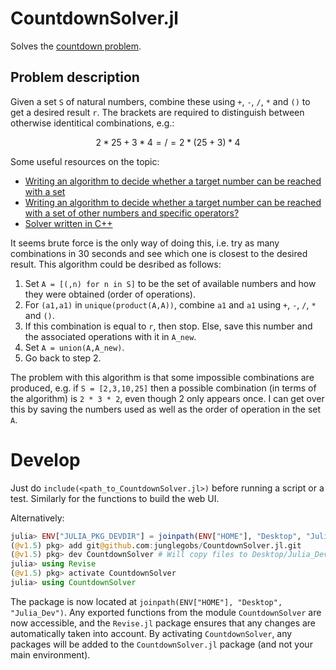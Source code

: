 # CountdownSolver.jl

Solves the [countdown problem](https://www.youtube.com/watch?v=2wyj7Ja2CPU&t=1m55s). 


## Problem description

Given a set `S` of natural numbers, combine these using `+`, `-`, `/`, `*` and `()` to get a desired result `r`. The brackets are required to distinguish between otherwise identitical combinations, e.g.:
```math
2 * 25 + 3 * 4 =/= 2 * (25 + 3) * 4
```

Some useful resources on the topic:
* [Writing an algorithm to decide whether a target number can be reached with a set](https://stackoverflow.com/questions/16564543/writing-an-algorithm-to-decide-whether-a-target-number-can-be-reached-with-a-set)
* [Writing an algorithm to decide whether a target number can be reached with a set of other numbers and specific operators?](https://stackoverflow.com/questions/16564543/writing-an-algorithm-to-decide-whether-a-target-number-can-be-reached-with-a-set)
* [Solver written in C++](https://github.com/jes/cntdn/blob/master/cntdn.js#L148)

It seems brute force is the only way of doing this, i.e. try as many combinations in 30 seconds and see which one is closest to the desired result. This algorithm could be desribed as follows:

1. Set `A = [(,n) for n in S]` to be the set of available numbers and how they were obtained (order of operations).
2. For `(a1,a1)` in `unique(product(A,A))`, combine `a1` and `a1` using `+`, `-`, `/`, `*` and `()`.
3. If this combination is equal to `r`, then stop. Else, save this number and the associated operations with it in `A_new`.
4. Set `A = union(A,A_new)`.
5. Go back to step 2.

The problem with this algorithm is that some impossible combinations are produced, e.g. if `S = [2,3,10,25]` then a possible combination (in terms of the algorithm) is `2 * 3 * 2`, even though 2 only appears once. I can get over this by saving the numbers used as well as the order of operation in the set `A`.

# Develop

Just do `include(<path_to_CountdownSolver.jl>)` before running a script or a test. Similarly for the functions to build the web UI.

Alternatively:

```julia
julia> ENV["JULIA_PKG_DEVDIR"] = joinpath(ENV["HOME"], "Desktop", "Julia_Dev")
(@v1.5) pkg> add git@github.com:junglegobs/CountdownSolver.jl.git
(@v1.5) pkg> dev CountdownSolver # Will copy files to Desktop/Julia_Dev
julia> using Revise
(@v1.5) pkg> activate CountdownSolver
julia> using CountdownSolver
```
The package is now located at `joinpath(ENV["HOME"], "Desktop", "Julia_Dev")`. Any exported functions from the module `CountdownSolver` are now accessible, and the `Revise.jl` package ensures that any changes are automatically taken into account. By activating `CountdownSolver`, any packages will be added to the `CountdownSolver.jl` package (and not your main environment).

